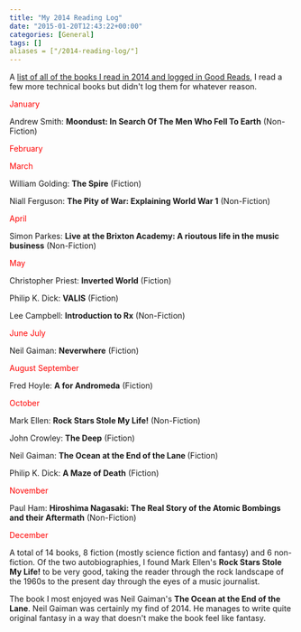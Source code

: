 ```yaml
---
title: "My 2014 Reading Log"
date: "2015-01-20T12:43:22+00:00"
categories: [General]
tags: []
aliases = ["/2014-reading-log/"]
---
```


A [list of all of the books I read in 2014 and logged in Good Reads](http://www.goodreads.com/review/list/5896009-jack?shelf=read), I read a few more technical books but didn't log them for whatever reason.

<span style="color: #ff0000;">January</span>

Andrew Smith: <strong>Moondust: In Search Of The Men Who Fell To Earth</strong> (Non-Fiction)

<span style="color: #ff0000;">February</span>

<span style="color: #ff0000;">March</span>

William Golding: <strong>The Spire</strong> (Fiction)

Niall Ferguson: <strong>The Pity of War: Explaining World War 1</strong> (Non-Fiction)

<span style="color: #ff0000;">April</span>

Simon Parkes: <strong>Live at the Brixton Academy: A rioutous life in the music business</strong> (Non-Fiction)

<span style="color: #ff0000;">May</span>

Christopher Priest: <strong>Inverted World</strong> (Fiction)<strong>
</strong>

Philip K. Dick: <strong>VALIS</strong> (Fiction)<strong>
</strong>

Lee Campbell: <strong>Introduction to Rx</strong> (Non-Fiction)

<span style="color: #ff0000;">June</span>
<span style="color: #ff0000;"> July</span>

Neil Gaiman: <strong>Neverwhere</strong> (Fiction)

<span style="color: #ff0000;">August</span>
<span style="color: #ff0000;"> September</span>

Fred Hoyle: <strong>A for Andromeda</strong> (Fiction)

<span style="color: #ff0000;">October</span>

Mark Ellen: <strong>Rock Stars Stole My Life!</strong> (Non-Fiction)

John Crowley: <strong>The Deep</strong> (Fiction)

Neil Gaiman: <strong>The Ocean at the End of the Lane </strong>(Fiction)

Philip K. Dick: <strong>A Maze of Death</strong> (Fiction)

<span style="color: #ff0000;">November</span>

Paul Ham: <strong>Hiroshima Nagasaki: The Real Story of the Atomic Bombings and their Aftermath</strong> (Non-Fiction)

<span style="color: #ff0000;">December</span>

A total of 14 books, 8 fiction (mostly science fiction and fantasy) and 6 non-fiction. Of the two autobiographies, I found Mark Ellen's <strong>Rock Stars Stole My Life!</strong> to be very good, taking the reader through the rock landscape of the 1960s to the present day through the eyes of a music journalist.

The book I most enjoyed was Neil Gaiman's <strong>The Ocean at the End of the Lane</strong>. Neil Gaiman was certainly my find of 2014. He manages to write quite original fantasy in a way that doesn't make the book feel like fantasy.
